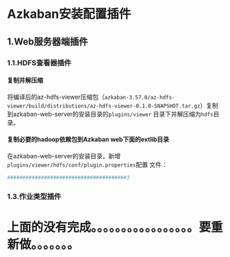 Azkaban安装配置插件
================================================================================
## 1.Web服务器端插件

### 1.1.HDFS查看器插件

#### 复制并解压缩
将编译后的az-hdfs-viewer压缩包（`azkaban-3.57.0/az-hdfs-viewer/build/distributions/az-hdfs-viewer-0.1.0-SNAPSHOT.tar.gz`）复制到azkaban-web-server的安装目录的`plugins/viewer`
目录下并解压缩为`hdfs`目录。

#### 复制必要的hadoop依赖包到Azkaban web下面的extlib目录


在azkaban-web-server的安装目录，新增`plugins/viewer/hdfs/conf/plugin.properties`配置
文件：
```ini
#######################################3
```

### 1.3.作业类型插件


# 上面的没有完成。。。。。。。。。。。。。。。。。要重新做。。。。。。。

